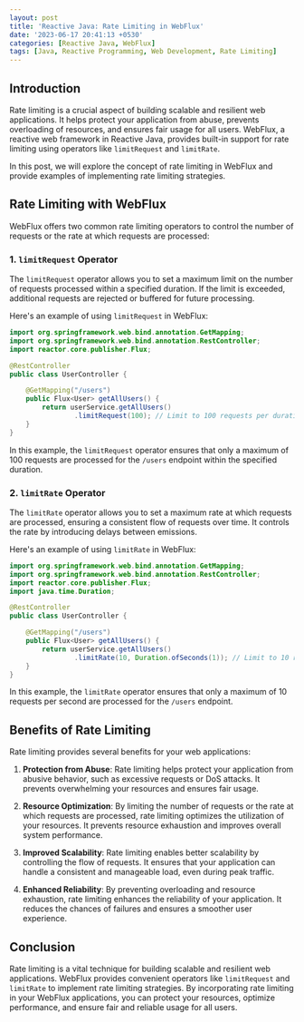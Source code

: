 ```yaml
---
layout: post
title: 'Reactive Java: Rate Limiting in WebFlux'
date: '2023-06-17 20:41:13 +0530'
categories: [Reactive Java, WebFlux]
tags: [Java, Reactive Programming, Web Development, Rate Limiting]
---
```

## Introduction

Rate limiting is a crucial aspect of building scalable and resilient web applications. It helps protect your application from abuse, prevents overloading of resources, and ensures fair usage for all users. WebFlux, a reactive web framework in Reactive Java, provides built-in support for rate limiting using operators like `limitRequest` and `limitRate`.

In this post, we will explore the concept of rate limiting in WebFlux and provide examples of implementing rate limiting strategies.

## Rate Limiting with WebFlux

WebFlux offers two common rate limiting operators to control the number of requests or the rate at which requests are processed:

### 1. `limitRequest` Operator

The `limitRequest` operator allows you to set a maximum limit on the number of requests processed within a specified duration. If the limit is exceeded, additional requests are rejected or buffered for future processing.

Here's an example of using `limitRequest` in WebFlux:

```java
import org.springframework.web.bind.annotation.GetMapping;
import org.springframework.web.bind.annotation.RestController;
import reactor.core.publisher.Flux;

@RestController
public class UserController {

    @GetMapping("/users")
    public Flux<User> getAllUsers() {
        return userService.getAllUsers()
                .limitRequest(100); // Limit to 100 requests per duration
    }
}
```

In this example, the `limitRequest` operator ensures that only a maximum of 100 requests are processed for the `/users` endpoint within the specified duration.

### 2. `limitRate` Operator

The `limitRate` operator allows you to set a maximum rate at which requests are processed, ensuring a consistent flow of requests over time. It controls the rate by introducing delays between emissions.

Here's an example of using `limitRate` in WebFlux:

```java
import org.springframework.web.bind.annotation.GetMapping;
import org.springframework.web.bind.annotation.RestController;
import reactor.core.publisher.Flux;
import java.time.Duration;

@RestController
public class UserController {

    @GetMapping("/users")
    public Flux<User> getAllUsers() {
        return userService.getAllUsers()
                .limitRate(10, Duration.ofSeconds(1)); // Limit to 10 requests per second
    }
}
```

In this example, the `limitRate` operator ensures that only a maximum of 10 requests per second are processed for the `/users` endpoint.

## Benefits of Rate Limiting

Rate limiting provides several benefits for your web applications:

1. **Protection from Abuse**: Rate limiting helps protect your application from abusive behavior, such as excessive requests or DoS attacks. It prevents overwhelming your resources and ensures fair usage.

2. **Resource Optimization**: By limiting the number of requests or the rate at which requests are processed, rate limiting optimizes the utilization of your resources. It prevents resource exhaustion and improves overall system performance.

3. **Improved Scalability**: Rate limiting enables better scalability by controlling the flow of requests. It ensures that your application can handle a consistent and manageable load, even during peak traffic.

4. **Enhanced Reliability**: By preventing overloading and resource exhaustion, rate limiting enhances the reliability of your application. It reduces the chances of failures and ensures a smoother user experience.

## Conclusion

Rate limiting is a vital technique for building scalable and resilient web applications. WebFlux provides convenient operators like `limitRequest` and `limitRate` to implement rate limiting strategies. By incorporating rate limiting in your WebFlux applications, you can protect your resources, optimize performance, and ensure fair and reliable usage for all users.